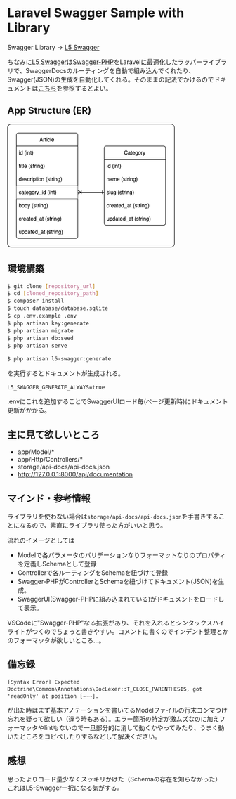 # Laravel Swagger Sample with Library
Swagger Library -> [L5 Swagger](https://github.com/DarkaOnLine/L5-Swagger)

ちなみに[L5 Swagger](https://github.com/DarkaOnLine/L5-Swagger)は[Swagger-PHP](https://github.com/zircote/swagger-php)をLaravelに最適化したラッパーライブラリで、SwaggerDocsのルーティングを自動で組み込んでくれたり、Swagger(JSON)の生成を自動化してくれる。そのままの記法でかけるのでドキュメントは[こちら](https://zircote.github.io/swagger-php/)を参照するとよい。

## App Structure (ER)
![er図](db.png)

## 環境構築
```bash
$ git clone [repository_url]
$ cd [cloned_repository_path]
$ composer install
$ touch database/database.sqlite
$ cp .env.example .env
$ php artisan key:generate
$ php artisan migrate
$ php artisan db:seed
$ php artisan serve
```

```bash
$ php artisan l5-swagger:generate
```
を実行するとドキュメントが生成される。

```env
L5_SWAGGER_GENERATE_ALWAYS=true
```
.envにこれを追加することでSwaggerUIロード毎(ページ更新時)にドキュメント更新がかかる。

## 主に見て欲しいところ
- app/Model/*
- app/Http/Controllers/*
- storage/api-docs/api-docs.json
- http://127.0.0.1:8000/api/documentation

## マインド・参考情報
ライブラリを使わない場合は```storage/api-docs/api-docs.json```を手書きすることになるので、素直にライブラリ使った方がいいと思う。

流れのイメージとしては
- Modelで各パラメータのバリデーションなりフォーマットなりのプロパティを定義しSchemaとして登録
- Controllerで各ルーティングをSchemaを紐づけて登録
- Swagger-PHPがControllerとSchemaを紐づけてドキュメント(JSON)を生成。
- SwaggerUI(Swagger-PHPに組み込まれている)がドキュメントをロードして表示。

VSCodeに"Swagger-PHP"なる拡張があり、それを入れるとシンタックスハイライトがつくのでちょっと書きやすい。コメントに書くのでインデント整理とかのフォーマッタが欲しいところ...。

## 備忘録
```
[Syntax Error] Expected Doctrine\Common\Annotations\DocLexer::T_CLOSE_PARENTHESIS, got 'readOnly' at position [~~~].
```
が出た時はまず基本アノテーションを書いてるModelファイルの行末コンマつけ忘れを疑って欲しい（違う時もある）。エラー箇所の特定が激ムズなのに加えフォーマッタやlintもないので一旦部分的に消して動くかやってみたり、うまく動いたところをコピペしたりするなどして解決ください。

## 感想
思ったよりコード量少なくスッキリかけた（Schemaの存在を知らなかった）
これはL5-Swagger一択になる気がする。
